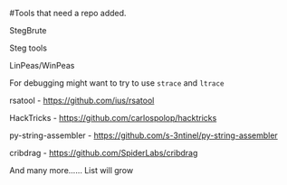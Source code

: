 #Tools that need a repo added.

StegBrute

Steg tools

LinPeas/WinPeas

For debugging might want to try to use `strace` and `ltrace`

rsatool - https://github.com/ius/rsatool

HackTricks - https://github.com/carlospolop/hacktricks

py-string-assembler - https://github.com/s-3ntinel/py-string-assembler

cribdrag - https://github.com/SpiderLabs/cribdrag



And many more...... List will grow

